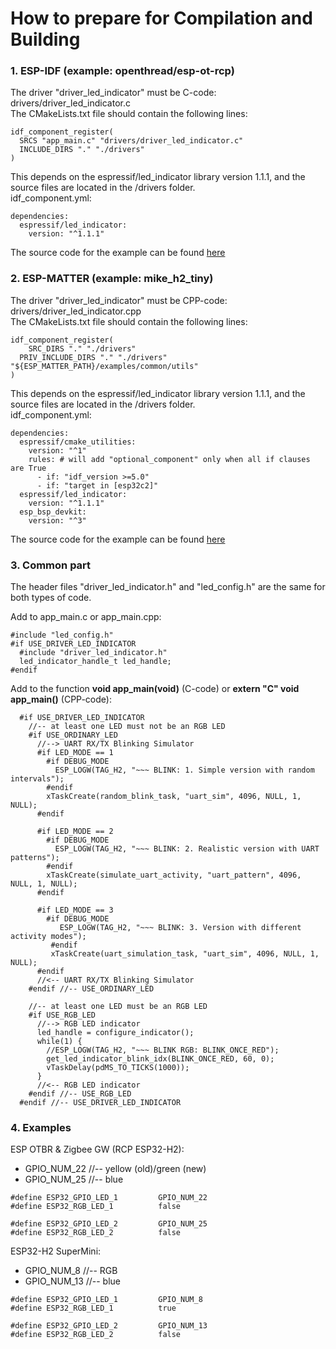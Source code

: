 # How to prepare for Compilation and Building

### 1. ESP-IDF (example: openthread/esp-ot-rcp)
The driver "driver_led_indicator" must be C-code: drivers/driver_led_indicator.c  
The CMakeLists.txt file should contain the following lines: 
~~~
idf_component_register(
  SRCS "app_main.c" "drivers/driver_led_indicator.c"
  INCLUDE_DIRS "." "./drivers"
)
~~~
This depends on the espressif/led_indicator library version 1.1.1, and the source files are located in the /drivers folder.  
idf_component.yml:
~~~
dependencies:
  espressif/led_indicator:
    version: "^1.1.1"
~~~
The source code for the example can be found [here](rcp/)

### 2. ESP-MATTER (example: mike_h2_tiny)
The driver "driver_led_indicator" must be CPP-code: drivers/driver_led_indicator.cpp  
The CMakeLists.txt file should contain the following lines: 
~~~
idf_component_register(
	SRC_DIRS "." "./drivers"
  PRIV_INCLUDE_DIRS "." "./drivers" "${ESP_MATTER_PATH}/examples/common/utils"
)
~~~
This depends on the espressif/led_indicator library version 1.1.1, and the source files are located in the /drivers folder.  
idf_component.yml:
~~~
dependencies:
  espressif/cmake_utilities:
    version: "^1"
    rules: # will add "optional_component" only when all if clauses are True
      - if: "idf_version >=5.0"
      - if: "target in [esp32c2]"
  espressif/led_indicator:
    version: "^1.1.1"
  esp_bsp_devkit:
    version: "^3"
~~~
The source code for the example can be found [here](h2_tiny/)

### 3. Common part
The header files "driver_led_indicator.h" and "led_config.h" are the same for both types of code.  
  
Add to app_main.c or app_main.cpp:
~~~
#include "led_config.h"
#if USE_DRIVER_LED_INDICATOR
  #include "driver_led_indicator.h"
  led_indicator_handle_t led_handle;
#endif
~~~
Add to the function **void app_main(void)** (C-code) or **extern "C" void app_main()** (CPP-code):
~~~
  #if USE_DRIVER_LED_INDICATOR
    //-- at least one LED must not be an RGB LED
    #if USE_ORDINARY_LED
      //--> UART RX/TX Blinking Simulator
      #if LED_MODE == 1
        #if DEBUG_MODE
          ESP_LOGW(TAG_H2, "~~~ BLINK: 1. Simple version with random intervals");
        #endif
        xTaskCreate(random_blink_task, "uart_sim", 4096, NULL, 1, NULL);
      #endif
    
      #if LED_MODE == 2
        #if DEBUG_MODE
          ESP_LOGW(TAG_H2, "~~~ BLINK: 2. Realistic version with UART patterns");
        #endif
        xTaskCreate(simulate_uart_activity, "uart_pattern", 4096, NULL, 1, NULL);
      #endif
    
      #if LED_MODE == 3
        #if DEBUG_MODE
           ESP_LOGW(TAG_H2, "~~~ BLINK: 3. Version with different activity modes");
         #endif
         xTaskCreate(uart_simulation_task, "uart_sim", 4096, NULL, 1, NULL);
      #endif
      //<-- UART RX/TX Blinking Simulator
    #endif //-- USE_ORDINARY_LED
  
    //-- at least one LED must be an RGB LED
    #if USE_RGB_LED
      //--> RGB LED indicator
      led_handle = configure_indicator();
      while(1) {
        //ESP_LOGW(TAG_H2, "~~~ BLINK RGB: BLINK_ONCE_RED");
        get_led_indicator_blink_idx(BLINK_ONCE_RED, 60, 0);
        vTaskDelay(pdMS_TO_TICKS(1000));
      }
      //<-- RGB LED indicator
    #endif //-- USE_RGB_LED
  #endif //-- USE_DRIVER_LED_INDICATOR
~~~

### 4. Examples
ESP OTBR & Zigbee GW (RCP ESP32-H2):  
- GPIO_NUM_22 //-- yellow (old)/green (new)  
- GPIO_NUM_25 //-- blue  
~~~
#define ESP32_GPIO_LED_1         GPIO_NUM_22
#define ESP32_RGB_LED_1          false

#define ESP32_GPIO_LED_2         GPIO_NUM_25
#define ESP32_RGB_LED_2          false
~~~
  
ESP32-H2 SuperMini:  
- GPIO_NUM_8  //-- RGB  
- GPIO_NUM_13 //-- blue  
~~~
#define ESP32_GPIO_LED_1         GPIO_NUM_8
#define ESP32_RGB_LED_1          true

#define ESP32_GPIO_LED_2         GPIO_NUM_13
#define ESP32_RGB_LED_2          false
~~~
